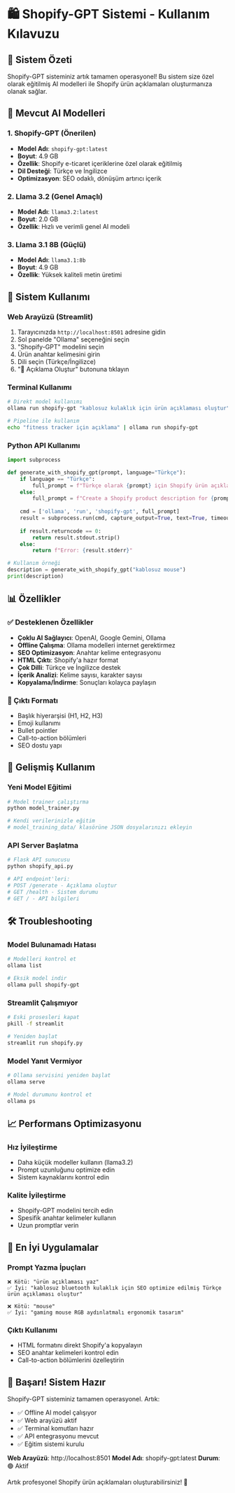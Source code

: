 # 🛍️ Shopify-GPT Sistemi - Kullanım Kılavuzu

## 🎯 Sistem Özeti

Shopify-GPT sisteminiz artık tamamen operasyonel! Bu sistem size özel olarak eğitilmiş AI modelleri ile Shopify ürün açıklamaları oluşturmanıza olanak sağlar.

## 🤖 Mevcut AI Modelleri

### 1. **Shopify-GPT (Önerilen)**
- **Model Adı**: `shopify-gpt:latest`
- **Boyut**: 4.9 GB
- **Özellik**: Shopify e-ticaret içeriklerine özel olarak eğitilmiş
- **Dil Desteği**: Türkçe ve İngilizce
- **Optimizasyon**: SEO odaklı, dönüşüm artırıcı içerik

### 2. **Llama 3.2 (Genel Amaçlı)**
- **Model Adı**: `llama3.2:latest`
- **Boyut**: 2.0 GB
- **Özellik**: Hızlı ve verimli genel AI modeli

### 3. **Llama 3.1 8B (Güçlü)**
- **Model Adı**: `llama3.1:8b`
- **Boyut**: 4.9 GB
- **Özellik**: Yüksek kaliteli metin üretimi

## 🚀 Sistem Kullanımı

### Web Arayüzü (Streamlit)
1. Tarayıcınızda `http://localhost:8501` adresine gidin
2. Sol panelde "Ollama" seçeneğini seçin
3. "Shopify-GPT" modelini seçin
4. Ürün anahtar kelimesini girin
5. Dili seçin (Türkçe/İngilizce)
6. "🚀 Açıklama Oluştur" butonuna tıklayın

### Terminal Kullanımı
```bash
# Direkt model kullanımı
ollama run shopify-gpt "kablosuz kulaklık için ürün açıklaması oluştur"

# Pipeline ile kullanım
echo "fitness tracker için açıklama" | ollama run shopify-gpt
```

### Python API Kullanımı
```python
import subprocess

def generate_with_shopify_gpt(prompt, language="Türkçe"):
    if language == "Türkçe":
        full_prompt = f"Türkçe olarak {prompt} için Shopify ürün açıklaması oluştur."
    else:
        full_prompt = f"Create a Shopify product description for {prompt}."
    
    cmd = ['ollama', 'run', 'shopify-gpt', full_prompt]
    result = subprocess.run(cmd, capture_output=True, text=True, timeout=120)
    
    if result.returncode == 0:
        return result.stdout.strip()
    else:
        return f"Error: {result.stderr}"

# Kullanım örneği
description = generate_with_shopify_gpt("kablosuz mouse")
print(description)
```

## 📊 Özellikler

### ✅ Desteklenen Özellikler
- **Çoklu AI Sağlayıcı**: OpenAI, Google Gemini, Ollama
- **Offline Çalışma**: Ollama modelleri internet gerektirmez
- **SEO Optimizasyon**: Anahtar kelime entegrasyonu
- **HTML Çıktı**: Shopify'a hazır format
- **Çok Dilli**: Türkçe ve İngilizce destek
- **İçerik Analizi**: Kelime sayısı, karakter sayısı
- **Kopyalama/İndirme**: Sonuçları kolayca paylaşın

### 🎨 Çıktı Formatı
- Başlık hiyerarşisi (H1, H2, H3)
- Emoji kullanımı
- Bullet pointler
- Call-to-action bölümleri
- SEO dostu yapı

## 🔧 Gelişmiş Kullanım

### Yeni Model Eğitimi
```bash
# Model trainer çalıştırma
python model_trainer.py

# Kendi verilerinizle eğitim
# model_training_data/ klasörüne JSON dosyalarınızı ekleyin
```

### API Server Başlatma
```bash
# Flask API sunucusu
python shopify_api.py

# API endpoint'leri:
# POST /generate - Açıklama oluştur
# GET /health - Sistem durumu
# GET / - API bilgileri
```

## 🛠️ Troubleshooting

### Model Bulunamadı Hatası
```bash
# Modelleri kontrol et
ollama list

# Eksik model indir
ollama pull shopify-gpt
```

### Streamlit Çalışmıyor
```bash
# Eski prosesleri kapat
pkill -f streamlit

# Yeniden başlat
streamlit run shopify.py
```

### Model Yanıt Vermiyor
```bash
# Ollama servisini yeniden başlat
ollama serve

# Model durumunu kontrol et
ollama ps
```

## 📈 Performans Optimizasyonu

### Hız İyileştirme
- Daha küçük modeller kullanın (llama3.2)
- Prompt uzunluğunu optimize edin
- Sistem kaynaklarını kontrol edin

### Kalite İyileştirme
- Shopify-GPT modelini tercih edin
- Spesifik anahtar kelimeler kullanın
- Uzun promptlar verin

## 🎯 En İyi Uygulamalar

### Prompt Yazma İpuçları
```
❌ Kötü: "ürün açıklaması yaz"
✅ İyi: "kablosuz bluetooth kulaklık için SEO optimize edilmiş Türkçe ürün açıklaması oluştur"

❌ Kötü: "mouse"
✅ İyi: "gaming mouse RGB aydınlatmalı ergonomik tasarım"
```

### Çıktı Kullanımı
- HTML formatını direkt Shopify'a kopyalayın
- SEO anahtar kelimeleri kontrol edin
- Call-to-action bölümlerini özelleştirin

## 🎉 Başarı! Sistem Hazır

Shopify-GPT sisteminiz tamamen operasyonel. Artık:
- ✅ Offline AI model çalışıyor
- ✅ Web arayüzü aktif
- ✅ Terminal komutları hazır
- ✅ API entegrasyonu mevcut
- ✅ Eğitim sistemi kurulu

**Web Arayüzü**: http://localhost:8501
**Model Adı**: shopify-gpt:latest
**Durum**: 🟢 Aktif

Artık profesyonel Shopify ürün açıklamaları oluşturabilirsiniz! 🚀
